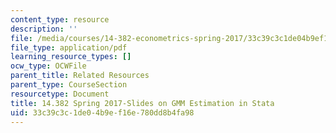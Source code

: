 ```yaml
---
content_type: resource
description: ''
file: /media/courses/14-382-econometrics-spring-2017/33c39c3c1de04b9ef16e780dd8b4fa98_MIT14_382S17_GMMslides.pdf
file_type: application/pdf
learning_resource_types: []
ocw_type: OCWFile
parent_title: Related Resources
parent_type: CourseSection
resourcetype: Document
title: 14.382 Spring 2017-Slides on GMM Estimation in Stata
uid: 33c39c3c-1de0-4b9e-f16e-780dd8b4fa98
---
```

